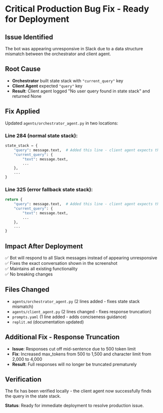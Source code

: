 # Critical Production Bug Fix - Ready for Deployment

## Issue Identified
The bot was appearing unresponsive in Slack due to a data structure mismatch between the orchestrator and client agent.

## Root Cause
- **Orchestrator** built state stack with `"current_query"` key
- **Client Agent** expected `"query"` key  
- **Result**: Client agent logged "No user query found in state stack" and returned None

## Fix Applied
Updated `agents/orchestrator_agent.py` in two locations:

### Line 284 (normal state stack):
```python
state_stack = {
    "query": message.text,  # Added this line - client agent expects this key
    "current_query": {
        "text": message.text,
        ...
    },
    ...
}
```

### Line 325 (error fallback state stack):
```python
return {
    "query": message.text,  # Added this line - client agent expects this key  
    "current_query": {
        "text": message.text,
        ...
    },
    ...
}
```

## Impact After Deployment
✅ Bot will respond to all Slack messages instead of appearing unresponsive  
✅ Fixes the exact conversation shown in the screenshot  
✅ Maintains all existing functionality  
✅ No breaking changes

## Files Changed
- `agents/orchestrator_agent.py` (2 lines added - fixes state stack mismatch)
- `agents/client_agent.py` (2 lines changed - fixes response truncation)
- `prompts.yaml` (1 line added - adds conciseness guidance)
- `replit.md` (documentation updated)

## Additional Fix - Response Truncation
- **Issue**: Responses cut off mid-sentence due to 500 token limit
- **Fix**: Increased max_tokens from 500 to 1,500 and character limit from 2,000 to 4,000
- **Result**: Full responses will no longer be truncated prematurely

## Verification
The fix has been verified locally - the client agent now successfully finds the query in the state stack.

**Status**: Ready for immediate deployment to resolve production issue.